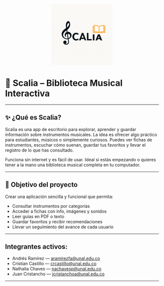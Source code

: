 
<p align="center">
  <img src="assets/LogoScalia.png" alt="Logo Scalia" width="200"/>
</p>

# 🎵 Scalia – Biblioteca Musical Interactiva

---

## ✨ ¿Qué es Scalia?

Scalia es una app de escritorio para explorar, aprender y guardar información sobre instrumentos musicales. La idea es ofrecer algo práctico para estudiantes, músicos o simplemente curiosos. Puedes ver fichas de instrumentos, escuchar cómo suenan, guardar tus favoritos y llevar el registro de lo que has consultado.

Funciona sin internet y es fácil de usar. Ideal si estás empezando o quieres tener a la mano una biblioteca musical completa en tu computador.

---

## 🧠 Objetivo del proyecto

Crear una aplicación sencilla y funcional que permita:

- Consultar instrumentos por categorías
- Acceder a fichas con info, imágenes y sonidos
- Leer guías en PDF o texto
- Guardar favoritos y recibir recomendaciones
- Llevar un seguimiento del avance de cada usuario

---


## Integrantes activos:


- Andrés Ramírez — [aramirezfa@unal.edu.co](mailto:aramirezfa@unal.edu.co)
- Cristian Castillo — [crcastillo@unal.edu.co](mailto:crcastillo@unal.edu.co)
- Nathalia Chaves — [nachavesp@unal.edu.co](mailto:nachavesp@unal.edu.co)
- Juan Cristancho — [jcristanchoa@unal.edu.co](mailto:jcristanchoa@unal.edu.co)


---
